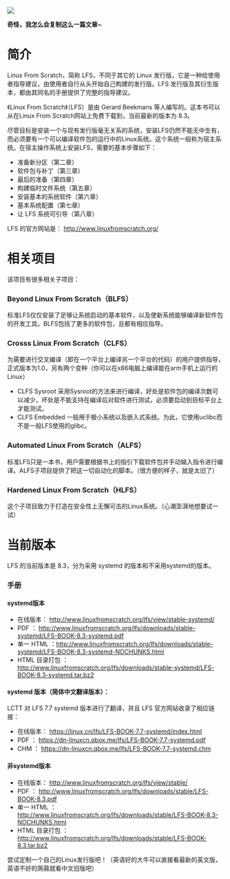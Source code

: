 ![](https://cdn.jsdelivr.net/gh/wenxuanjun/CDN@master/images/blog/3/1.jpg)

**奇怪，我怎么会复制这么一篇文章~**

# 简介

Linux From Scratch，简称 LFS，不同于其它的 Linux 发行版，它是一种给使用者指导建议，由使用者自行从头开始自己构建的发行版。LFS 发行版及其衍生版本，都由其同名的手册提供了完整的指导建议。

《Linux From Scratch》（LFS）是由 Gerard Beekmans 等人编写的。这本书可以从在Linux From Scratch网站上免费下载到，当前最新的版本为 8.3。

尽管目标是安装一个与现有发行版毫无关系的系统，安装LFS仍然不能无中生有，而必须要有一个可以编译软件包的运行中的Linux系统。这个系统一般称为宿主系统。在宿主操作系统上安装LFS，需要的基本步骤如下：

* 准备新分区（第二章）
* 软件包与补丁（第三章）
* 最后的准备（第四章）
*  构建临时文件系统（第五章）
* 安装基本的系统软件（第六章）
* 基本系统配置（第七章）
* 让 LFS 系统可引导（第八章）

LFS 的官方网站是： <http://www.linuxfromscratch.org/>

# 相关项目

该项目有很多相关子项目：

### Beyond Linux From Scratch（BLFS）

标准LFS仅仅安装了足够让系统启动的基本软件，以及使新系统能够编译新软件包的开发工具。BLFS包括了更多的软件包，且都有相应指导。

### Crosss Linux From Scratch（CLFS）

为需要进行交叉编译（即在一个平台上编译另一个平台的代码）的用户提供指导，正式版本为1.0，另有两个变种（你可以在x86电脑上编译能在arm手机上运行的Linux）

* CLFS Sysroot 采用Sysroot的方法来进行编译，好处是软件包的编译次数可以减少，坏处是不能支持在编译后对软件进行测试，必须要启动到目标平台上才能测试。
* CLFS Embedded 一般用于极小系统以及嵌入式系统。为此，它使用uclibc而不是一般LFS使用的glibc。

### Automated Linux From Scratch（ALFS）

标准LFS只是一本书，用户需要根据书上的指引下载软件包并手动输入指令进行编译。ALFS子项目提供了把这一切自动化的脚本。（很方便的样子，就是太旧了）

### Hardened Linux From Scratch（HLFS）

这个子项目致力于打造在安全性上无懈可击的Linux系统。（心潮澎湃地想要试一试）

# 当前版本

LFS 的当前版本是 8.3，分为采用 systemd 的版本和不采用systemd的版本。

### 手册

#### systemd版本

* 在线版本： http://www.linuxfromscratch.org/lfs/view/stable-systemd/
* PDF ：  http://www.linuxfromscratch.org/lfs/downloads/stable-systemd/LFS-BOOK-8.3-systemd.pdf
* 单一 HTML ：http://www.linuxfromscratch.org/lfs/downloads/stable-systemd/LFS-BOOK-8.3-systemd-NOCHUNKS.html
* HTML 目录打包 ： http://www.linuxfromscratch.org/lfs/downloads/stable-systemd/LFS-BOOK-8.3-systemd.tar.bz2

#### systemd 版本（简体中文翻译版本）：

LCTT 对 LFS 7.7 systemd 版本进行了翻译，并且 LFS 官方网站收录了相应链接：

* 在线版本： https://linux.cn/lfs/LFS-BOOK-7.7-systemd/index.html
* PDF ： https://dn-linuxcn.qbox.me/lfs/LFS-BOOK-7.7-systemd.pdf
* CHM ：  https://dn-linuxcn.qbox.me/lfs/LFS-BOOK-7.7-systemd.chm

#### 非systemd版本

* 在线版本： http://www.linuxfromscratch.org/lfs/view/stable/
* PDF ： http://www.linuxfromscratch.org/lfs/downloads/stable/LFS-BOOK-8.3.pdf
* 单一 HTML ： http://www.linuxfromscratch.org/lfs/downloads/stable/LFS-BOOK-8.3-NOCHUNKS.html
* HTML 目录打包 ： http://www.linuxfromscratch.org/lfs/downloads/stable/LFS-BOOK-8.3.tar.bz2

尝试定制一个自己的Linux发行版吧！（英语好的大牛可以直接看最新的英文版，英语不好的蒟蒻就看中文旧版吧） 
